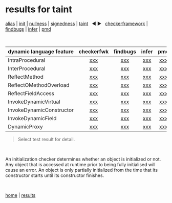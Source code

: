 # results for taint

[alias](https://github.com/michaelemery/staticanalysis/blob/master/results/alias/README.md) | [init](https://github.com/michaelemery/staticanalysis/blob/master/results/init/README.md) | [nullness](https://github.com/michaelemery/staticanalysis/blob/master/results/nullness/README.md) | [signedness](https://github.com/michaelemery/staticanalysis/blob/master/results/signedness/README.md) | [taint](https://github.com/michaelemery/staticanalysis/blob/master/results/taint/README.md) &nbsp; &#x25c0; &#x25b6; &nbsp; [checkerframework](https://github.com/michaelemery/staticanalysis/blob/master/results/tool/checkerframework.md) | [findbugs](https://github.com/michaelemery/staticanalysis/blob/master/results/tool/findbugs.md) | [infer](https://github.com/michaelemery/staticanalysis/blob/master/results/tool/infer.md) | [pmd](https://github.com/michaelemery/staticanalysis/blob/master/results/tool/pmd.md)

<br>

| dynamic language feature | checkerfwk | findbugs | infer | pmd | 
| --- | :---: | :---: | :---: | :---: |
| IntraProcedural | [xxx](https://github.com/michaelemery/staticanalysis/blob/master/src/taint/checkerframework.md#IntraProcedural) | [xxx](https://github.com/michaelemery/staticanalysis/blob/master/src/taint/findbugs.md#IntraProcedural) | [xxx](https://github.com/michaelemery/staticanalysis/blob/master/src/taint/infer.md#IntraProcedural) | [xxx](https://github.com/michaelemery/staticanalysis/blob/master/src/taint/pmd.md#IntraProcedural) |
| InterProcedural | [xxx](https://github.com/michaelemery/staticanalysis/blob/master/src/taint/checkerframework.md#InterProcedural) | [xxx](https://github.com/michaelemery/staticanalysis/blob/master/src/taint/findbugs.md#InterProcedural) | [xxx](https://github.com/michaelemery/staticanalysis/blob/master/src/taint/infer.md#InterProcedural) | [xxx](https://github.com/michaelemery/staticanalysis/blob/master/src/taint/pmd.md#InterProcedural) |
| ReflectMethod | [xxx](https://github.com/michaelemery/staticanalysis/blob/master/src/taint/checkerframework.md#ReflectMethod) | [xxx](https://github.com/michaelemery/staticanalysis/blob/master/src/taint/findbugs.md#ReflectMethod) | [xxx](https://github.com/michaelemery/staticanalysis/blob/master/src/taint/infer.md#ReflectMethod) | [xxx](https://github.com/michaelemery/staticanalysis/blob/master/src/taint/pmd.md#ReflectMethod) |
| ReflectOMethodOverload | [xxx](https://github.com/michaelemery/staticanalysis/blob/master/src/taint/checkerframework.md#ReflectOMethodOverload) | [xxx](https://github.com/michaelemery/staticanalysis/blob/master/src/taint/findbugs.md#ReflectOMethodOverload) | [xxx](https://github.com/michaelemery/staticanalysis/blob/master/src/taint/infer.md#ReflectOMethodOverload) | [xxx](https://github.com/michaelemery/staticanalysis/blob/master/src/taint/pmd.md#ReflectOMethodOverload) |
| ReflectFieldAccess | [xxx](https://github.com/michaelemery/staticanalysis/blob/master/src/taint/checkerframework.md#ReflectFieldAccess) | [xxx](https://github.com/michaelemery/staticanalysis/blob/master/src/taint/findbugs.md#ReflectFieldAccess) | [xxx](https://github.com/michaelemery/staticanalysis/blob/master/src/taint/infer.md#ReflectFieldAccess) | [xxx](https://github.com/michaelemery/staticanalysis/blob/master/src/taint/pmd.md#ReflectFieldAccess) |
| InvokeDynamicVirtual | [xxx](https://github.com/michaelemery/staticanalysis/blob/master/src/taint/checkerframework.md#InvokeDynamicVirtual) | [xxx](https://github.com/michaelemery/staticanalysis/blob/master/src/taint/findbugs.md#InvokeDynamicVirtual) | [xxx](https://github.com/michaelemery/staticanalysis/blob/master/src/taint/infer.md#InvokeDynamicVirtual) | [xxx](https://github.com/michaelemery/staticanalysis/blob/master/src/taint/pmd.md#InvokeDynamicVirtual) |
| InvokeDynamicConstructor | [xxx](https://github.com/michaelemery/staticanalysis/blob/master/src/taint/checkerframework.md#InvokeDynamicConstructor) | [xxx](https://github.com/michaelemery/staticanalysis/blob/master/src/taint/findbugs.md#InvokeDynamicConstructor) | [xxx](https://github.com/michaelemery/staticanalysis/blob/master/src/taint/infer.md#InvokeDynamicConstructor) | [xxx](https://github.com/michaelemery/staticanalysis/blob/master/src/taint/pmd.md#InvokeDynamicConstructor) |
| InvokeDynamicField | [xxx](https://github.com/michaelemery/staticanalysis/blob/master/src/taint/checkerframework.md#InvokeDynamicField) | [xxx](https://github.com/michaelemery/staticanalysis/blob/master/src/taint/findbugs.md#InvokeDynamicField) | [xxx](https://github.com/michaelemery/staticanalysis/blob/master/src/taint/infer.md#InvokeDynamicField) | [xxx](https://github.com/michaelemery/staticanalysis/blob/master/src/taint/pmd.md#InvokeDynamicField) |
| DynamicProxy | [xxx](https://github.com/michaelemery/staticanalysis/blob/master/src/taint/checkerframework.md#DynamicProxy) | [xxx](https://github.com/michaelemery/staticanalysis/blob/master/src/taint/findbugs.md#DynamicProxy) | [xxx](https://github.com/michaelemery/staticanalysis/blob/master/src/taint/infer.md#DynamicProxy) | [xxx](https://github.com/michaelemery/staticanalysis/blob/master/src/taint/pmd.md#DynamicProxy) |

> Select test result for detail.

<br>

An initialization checker determines whether an object is initialized or not. Any object that is accessed at runtime prior to being fully initialised will cause an error. An object is only partially initialized from the time that its constructor starts until its constructor finishes.

<br>

[home](https://github.com/michaelemery/staticanalysis) | [results](https://github.com/michaelemery/staticanalysis/blob/master/results/README.md)
